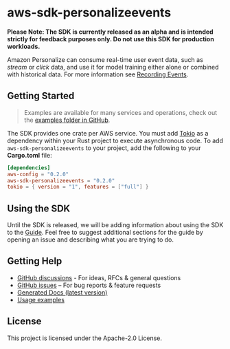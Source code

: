 # aws-sdk-personalizeevents

**Please Note: The SDK is currently released as an alpha and is intended strictly for
feedback purposes only. Do not use this SDK for production workloads.**

Amazon Personalize can consume real-time user event data, such as _stream_ or _click_ data, and use it for model training either alone or combined with historical data. For more information see [Recording Events](https://docs.aws.amazon.com/personalize/latest/dg/recording-events.html).

## Getting Started

> Examples are available for many services and operations, check out the
> [examples folder in GitHub](https://github.com/awslabs/aws-sdk-rust/tree/main/examples).

The SDK provides one crate per AWS service. You must add [Tokio](https://crates.io/crates/tokio)
as a dependency within your Rust project to execute asynchronous code. To add `aws-sdk-personalizeevents` to
your project, add the following to your **Cargo.toml** file:

```toml
[dependencies]
aws-config = "0.2.0"
aws-sdk-personalizeevents = "0.2.0"
tokio = { version = "1", features = ["full"] }
```

## Using the SDK

Until the SDK is released, we will be adding information about using the SDK to the
[Guide](https://github.com/awslabs/aws-sdk-rust/blob/main/Guide.md). Feel free to suggest
additional sections for the guide by opening an issue and describing what you are trying to do.

## Getting Help

* [GitHub discussions](https://github.com/awslabs/aws-sdk-rust/discussions) - For ideas, RFCs & general questions
* [GitHub issues](https://github.com/awslabs/aws-sdk-rust/issues/new/choose) – For bug reports & feature requests
* [Generated Docs (latest version)](https://awslabs.github.io/aws-sdk-rust/)
* [Usage examples](https://github.com/awslabs/aws-sdk-rust/tree/main/examples)

## License

This project is licensed under the Apache-2.0 License.

